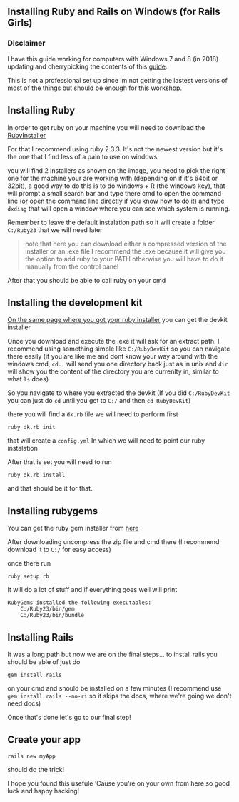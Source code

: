 ## Installing Ruby and Rails on Windows (for Rails Girls)

### Disclaimer

I have this guide working for computers with Windows 7 and 8 (in 2018) updating and cherrypicking the contents of this [guide](https://medium.com/ruby-on-rails-web-application-development/how-to-install-rubyonrails-on-windows-7-8-10-complete-tutorial-2017-fc95720ee059).

This is not a professional set up since im not getting the lastest versions of most of the things but should be enough for this workshop.



## Installing Ruby

In order to get ruby on your machine you will need to download the [RubyInstaller](https://rubyinstaller.org/)

For that I recommend using ruby 2.3.3. It's not the newest version but it's the one that I find less of a pain to use on windows.


you will find 2 installers as shown on the image, you need to pick the right one for the machine your are working with (depending on if it's 64bit or 32bit), a good way to do this is to do windows + R (the windows key), that will prompt a small search bar and type there cmd to open the command line (or open the command line directly if you know how to do it) and type `dxdiag` that will open a window where you can see which system is running.

Remember to leave the default instalation path so it will create a folder `C:/Ruby23` that we will need later


> note that here you can download either a compressed version of the installer or an .exe file I recommend the .exe because it will give you the option to add ruby to your PATH otherwise you will have to do it manually from the control panel



After that you should be able to call ruby on your cmd


## Installing the development kit

[On the same page where you got your ruby installer](https://rubyinstaller.org/downloads/) you can get the devkit installer


Once you download and execute the .exe it will ask for an extract path. I recommend using something simple like `C:/RubyDevKit` so you can navigate there easily (if you are like me and dont know your way around with the windows cmd, `cd..` will send you one directory back just as in unix and `dir` will show you the content of the directory you are currenlty in, similar to what `ls` does)

So you navigate to where you extracted the devkit (If you did `C:/RubyDevKit` you can just do `cd` until you get to `C:/` and then `cd RubyDevKit`)

there you will find a `dk.rb` file we will need to perform first

```
ruby dk.rb init
```

that will create a `config.yml` In which we will need to point our ruby instalation


After that is set you will need to run

```
ruby dk.rb install
```

and that should be it for that.


## Installing rubygems

You can get the ruby gem installer from [here](https://rubygems.org/pages/download)

After downloading uncompress the zip file and cmd there (I recommend download it to `C:/` for easy access)

once there run 

```
ruby setup.rb
```

It will do a lot of stuff and if everything goes well will print

```
RubyGems installed the following executables:
    C:/Ruby23/bin/gem
    C:/Ruby23/bin/bundle
```


## Installing Rails

It was a long path but now we are on the final steps... to install rails you should be able of just do

```
gem install rails
```

on your cmd and should be installed on a few minutes (I recommend use `gem install rails --no-ri` so it skips the docs, where we're going we don't need docs)

Once that's done let's go to our final step!

## Create your app

```
rails new myApp
```

should do the trick! 


I hope you found this usefule ‘Cause you’re on your own from here so good luck and happy hacking!




